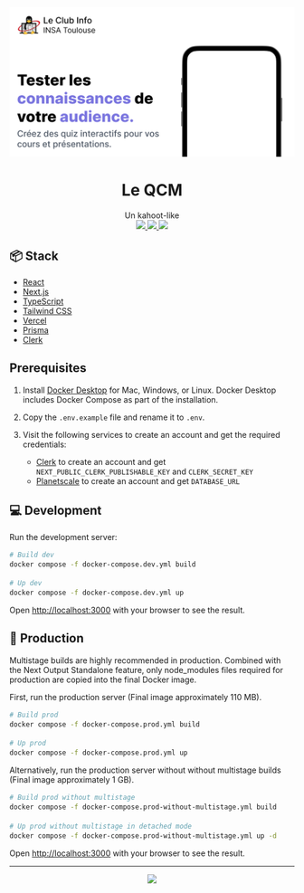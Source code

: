 <div align="center">
  <img src="./public/images/og.png" alt="App screenshot">
  <h1>Le QCM</h1>
  <p align="center">
  Un kahoot-like
  <br />
  <a href="#"></a>

  <a href="https://github.com/Shinyhero36/LeQCM/stargazers">
    <img src="https://img.shields.io/github/stars/Shinyhero36/LeQCM?colorA=363a4f&colorB=b7bdf8&style=for-the-badge" />
  </a>
  <a href="https://github.com/Shinyhero36/LeQCM/issues">
    <img src="https://img.shields.io/github/issues/Shinyhero36/LeQCM?colorA=363a4f&colorB=f5a97f&style=for-the-badge" />
  </a>
  <a href="https://github.com/Shinyhero36/LeQCM/contributors">
    <img src="https://img.shields.io/github/contributors/Shinyhero36/LeQCM?colorA=363a4f&colorB=a6da95&style=for-the-badge" />
  </a>
</div>

## 📦️ Stack

- [React](https://reactjs.org/)
- [Next.js](https://nextjs.org/)
- [TypeScript](https://www.typescriptlang.org/)
- [Tailwind CSS](https://tailwindcss.com/)
- [Vercel](https://vercel.com/)
- [Prisma](https://www.prisma.io/)
- [Clerk](https://clerk.dev/)

## Prerequisites

1. Install [Docker Desktop](https://docs.docker.com/get-docker/) for Mac, Windows, or Linux. Docker Desktop includes Docker Compose as part of the installation.

2. Copy the `.env.example` file and rename it to `.env`.
3. Visit the following services to create an account and get the required credentials:
   - [Clerk](https://dashboard.clerk.dev/) to create an account and get `NEXT_PUBLIC_CLERK_PUBLISHABLE_KEY` and `CLERK_SECRET_KEY`
   - [Planetscale](https://planetscale.com/) to create an account and get `DATABASE_URL`

## 💻 Development

Run the development server:

```bash
# Build dev
docker compose -f docker-compose.dev.yml build

# Up dev
docker compose -f docker-compose.dev.yml up
```

Open [http://localhost:3000](http://localhost:3000) with your browser to see the result.

## 🚀 Production

Multistage builds are highly recommended in production. Combined with the Next Output Standalone feature, only node_modules files required for production are copied into the final Docker image.

First, run the production server (Final image approximately 110 MB).

```bash
# Build prod
docker compose -f docker-compose.prod.yml build

# Up prod
docker compose -f docker-compose.prod.yml up
```

Alternatively, run the production server without without multistage builds (Final image approximately 1 GB).

```bash
# Build prod without multistage
docker compose -f docker-compose.prod-without-multistage.yml build

# Up prod without multistage in detached mode
docker compose -f docker-compose.prod-without-multistage.yml up -d
```

Open [http://localhost:3000](http://localhost:3000) with your browser to see the result.

---

<p align="center">
  <a href="https://github.com/Shinyhero36/LeQCM/blob/main/LICENSE">
    <img src="https://img.shields.io/static/v1.svg?style=for-the-badge&label=License&message=GPL-3.0&logoColor=d9e0ee&colorA=363a4f&colorB=b7bdf8" />
  </a>
</p>